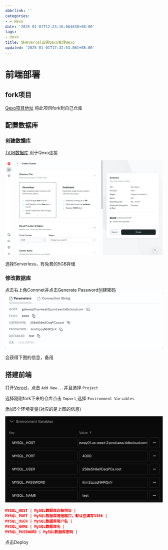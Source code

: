 ```yaml
---
abbrlink: ''
categories:
- - Hexo
date: '2025-01-01T12:23:16.664638+08:00'
tags:
- Hexo
title: 使用Vercel部署Qexo管理Hexo
updated: '2025-01-01T17:32:53.061+08:00'
---
```

# 前端部署

## fork项目

[Qexo项目地址](https://github.com/Qexo/Qexo)
将此项目fork到自己仓库

## 配置数据库

### 创建数据库

[TiDB数据库](https://tidbcloud.com) 用于Qexo连接

 ![](https://raw.githubusercontent.com/kaoqy/Image/refs/heads/main/25/1/IMG_5013.jpeg)

选择Serverless，有免费的5GB存储

### 修改数据库

点击右上角Connnet并点击Generate Password创建密码 ![](https://raw.githubusercontent.com/kaoqy/Image/refs/heads/main/25/1/IMG_5016.jpeg)

会获得下图的信息，备用

## 搭建前端

打开[Vercel](https://vercel.com)，点击 `Add New...`并且选择 `Project`

选择刚刚fork下来的仓库点击 `Import`,选择 `Environment Variables`

添加5个环境变量(对应的是上图的信息)

![](https://raw.githubusercontent.com/kaoqy/Image/refs/heads/main/25/1/IMG_5015.jpeg)

```json
MYSQL_HOST | MySQL数据库连接地址 |
MYSQL_PORT | MySQL数据库通信端口，默认应填写3306 |
MYSQL_USER | MySQL数据库用户名 |
MYSQL_NAME | MySQL数据库名 |
MYSQL_PASSWORD | MySQL数据库密码 |
```

点击Deploy
